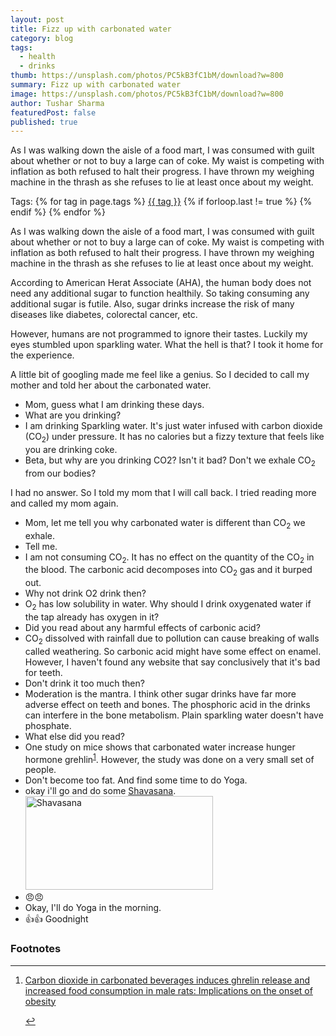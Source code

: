 ```yaml
---
layout: post
title: Fizz up with carbonated water
category: blog
tags:
  - health
  - drinks
thumb: https://unsplash.com/photos/PC5kB3fC1bM/download?w=800
summary: Fizz up with carbonated water
image: https://unsplash.com/photos/PC5kB3fC1bM/download?w=800
author: Tushar Sharma
featuredPost: false
published: true
---
```


As I was walking down the aisle of a food mart, I was consumed with guilt about whether or not to buy a large can of coke. My waist is competing with inflation as both refused to halt their progress. I have thrown my weighing machine in the thrash as she refuses to lie at least once about my weight.<!-- truncate_here -->
<p>Tags: {% for tag in page.tags %} <a class="mytag" href="/tag/{{ tag }}" title="View posts tagged with &quot;{{ tag }}&quot;">{{ tag }}</a>  {% if forloop.last != true %} {% endif %} {% endfor %}</p>

<link rel="stylesheet" type="text/css" href="{{ root_url }}/css/chat.css">

As I was walking down the aisle of a food mart, I was consumed with guilt about whether or not to buy a large can of coke. My waist is competing with inflation as both refused to halt their progress. I have thrown my weighing machine in the thrash as she refuses to lie at least once about my weight.

According to American Herat Associate (AHA), the human body does not need any additional sugar to function healthily. So taking consuming any additional sugar is futile. Also, sugar drinks increase the risk of many diseases like diabetes, colorectal cancer, etc.

However, humans are not programmed to ignore their tastes. Luckily my eyes stumbled upon sparkling water. What the hell is that? I took it home for the experience.

A little bit of googling made me feel like a genius. So I decided to call my mother and told her about the carbonated water.

<ul class="chatlist ">

<li class="shared received">
Mom, guess what I am drinking these days. 
</li>

<li class="shared sent">
What are you drinking?
</li>

<li class="shared received">
I am drinking Sparkling water. It's just water infused with carbon dioxide (CO<sub>2</sub>) under pressure. It has no calories but a fizzy texture that feels like you are drinking coke.
</li>


<li class="shared sent">
Beta, but why are you drinking CO2? Isn't it bad? Don't we exhale CO<sub>2</sub> from our bodies? 
</li>

</ul>

I had no answer. So I told my mom that I will call back. I tried reading more and called my mom again.


<ul class="chatlist">

  <li class="shared received">
  Mom, let me tell you why carbonated water is different than CO<sub>2</sub> we exhale.
  </li>
  
  <li class="shared sent">
  Tell me.
  </li>
  
  <li class="shared received">
  I am not consuming CO<sub>2</sub>. It has no effect on the quantity of the CO<sub>2</sub> in the blood. The carbonic acid decomposes into CO<sub>2</sub> gas and it burped out. 
  </li>
  
  
  <li class="shared sent">
  Why not drink O2 drink then?
  </li>

  <li class="shared received">
  O<sub>2</sub> has low solubility in water. Why should I drink oxygenated water if the tap already  has oxygen in it? 
  </li>
  
  
  <li class="shared sent">
  Did you read about any harmful effects of carbonic acid?
  </li>
  
  
  <li class="shared received">
  CO<sub>2</sub> dissolved with rainfall due to pollution can cause breaking of walls called weathering. So carbonic acid might have some effect on enamel. However, I haven't found any website that say conclusively that it's bad for teeth.
  </li>

  <li class="shared sent">
   Don't drink it too much then?
  </li>

  <li class="shared received">
  Moderation is the mantra. I think other sugar drinks have far more adverse effect on teeth and bones. The phosphoric acid in the drinks can interfere in the bone metabolism. Plain sparkling water doesn't have phosphate.
  </li>
  
  <li class="shared sent">
  What else did you read? 
  </li>

  <li class="shared received">
  One study on mice shows that carbonated water increase hunger hormone grehlin<sup><a href='#fn:1' rel='footnote'>1</a></sup>. However, the study was done on a very small set of people. 
  </li>

  <li class="shared sent">
  Don't become too fat. And find some time to do Yoga.
  </li>

  <li class="shared received">
  okay i'll go and do some <a href="https://en.wikipedia.org/wiki/Shavasana">Shavasana</a>.

  <img width="300" height="150" src="https://upload.wikimedia.org/wikipedia/commons/9/9f/Shavasana.jpg" alt="Shavasana"/>
  </li>

  <li class="shared sent">
  😠😠
  </li>

  <li class="shared received">
   Okay, I'll do Yoga in the morning.
   </li>

  <li class="shared sent">
  👍👍 Goodnight
  </li>
  
</ul>


<div class='footnotes'><h3>Footnotes</h3><hr />
  <ol>
    <li id='fn:1'>
         <p> <a href="https://pubmed.ncbi.nlm.nih.gov/28228348/" target="_blank">Carbon dioxide in carbonated beverages induces ghrelin release and increased food consumption in male rats: Implications on the onset of obesity</a> </p>
         <a href='#fnref:1' rev='footnote'>&#8617;</a>
    </li>
  </ol>
</div>